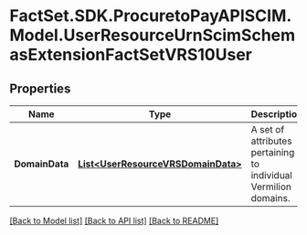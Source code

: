 # FactSet.SDK.ProcuretoPayAPISCIM.Model.UserResourceUrnScimSchemasExtensionFactSetVRS10User

## Properties

Name | Type | Description | Notes
------------ | ------------- | ------------- | -------------
**DomainData** | [**List&lt;UserResourceVRSDomainData&gt;**](UserResourceVRSDomainData.md) | A set of attributes pertaining to individual Vermilion domains. | [optional] 

[[Back to Model list]](../README.md#documentation-for-models) [[Back to API list]](../README.md#documentation-for-api-endpoints) [[Back to README]](../README.md)

